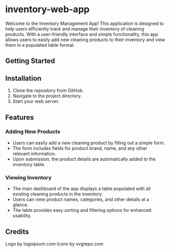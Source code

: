 # inventory-web-app
Welcome to the Inventory Management App! This application is designed to help users efficiently track and manage their inventory of cleaning products. With a user-friendly interface and simple functionality, this app allows users to easily add new cleaning products to their inventory and view them in a populated table format.

## Getting Started
## Installation
1. Clone the repository from GitHub.
2. Navigate to the project directory.
3. Start your web server.

## Features
### Adding New Products
- Users can easily add a new cleaning product by filling out a simple form.
- The form includes fields for product brand, name, and any other relevant information.
- Upon submission, the product details are automatically added to the inventory table.

### Viewing Inventory
- The main dashboard of the app displays a table populated with all existing cleaning products in the inventory.
- Users can view product names, categories, and other details at a glance.
- The table provides easy sorting and filtering options for enhanced usability.

## Credits
Logo by logoipsum.com
Icons by svgrepo.com